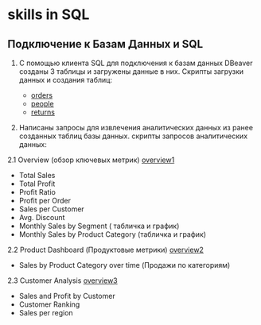 # skills in SQL

## Подключение к Базам Данных и SQL

1. С помощью клиента SQL для подключения к базам данных DBeaver созданы 3 таблицы и загружены данные в них. Скрипты загрузки данных и создания таблиц:
   - [orders](https://github.com/svn365/skills/SQL/blob/main/CREATE%20TABLE%20orders.sql)
   - [people](https://github.com/svn365/skills/SQL/blob/main/CREATE%20TABLE%20people.sql)
   - [returns](https://github.com/svn365/skills/SQL/blob/main/CREATE%20TABLE%20returns.sql)

2. Написаны запросы для извлечения аналитических данных из ранее созданных таблиц базы данных. скрипты запросов аналитических данных:

2.1 Overview (обзор ключевых метрик)
[overview1](https://github.com/svn365/skills/blob/main/SQL/Script%20overview.sql)
  - Total Sales 
  - Total Profit
  - Profit Ratio
  - Profit per Order
  - Sales per Customer
  - Avg. Discount
  - Monthly Sales by Segment ( табличка и график)
  - Monthly Sales by Product Category (табличка и график)

2.2 Product Dashboard (Продуктовые метрики)
[overview2](https://github.com/svn365/skills/blob/main/SQL/Script%20overview2.sql)
  - Sales by Product Category over time (Продажи по категориям)

2.3 Customer Analysis
[overview3](https://github.com/svn365/skills/blob/main/SQL/Script%20overview3.sql)
  - Sales and Profit by Customer
  - Customer Ranking
  - Sales per region
